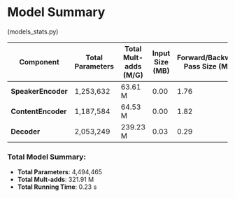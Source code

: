 
# Model Summary
(models_stats.py)

| Component         | Total Parameters | Total Mult-adds (M/G) | Input Size (MB) | Forward/Backward Pass Size (MB) | Params Size (MB) | Estimated Total Size (MB) | 
|-------------------|------------------|-----------------------|--------------------------|-----------------------|-----------------|----------------------------------|
| **SpeakerEncoder**    | 1,253,632        |     63.61 M      | 0.00               | 1.76          | 5.01              | 6.78          |
| **ContentEncoder**    | 1,187,584   |        64.53 M                | 0.00           | 1.82                          | 4.75            | 6.57                | 
| **Decoder**   | 2,053,249      |        239.23 M         | 0.03        | 0.29          | 3.49                            | 3.81                 | 


### Total Model Summary:
- **Total Parameters**: 4,494,465
- **Total Mult-adds**: 321.91 M
- **Total Running Time**: 0.23 s
